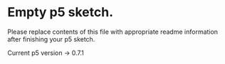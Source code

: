 # Empty p5 sketch.

Please replace contents of this file with appropriate readme information after finishing your p5 sketch.

Current p5 version -> 0.7.1
